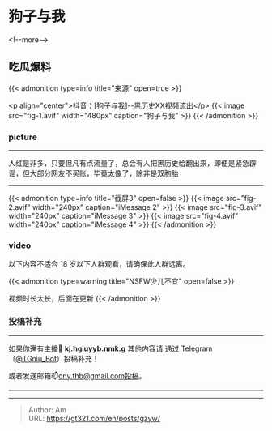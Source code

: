 # 狗子与我

&lt;!--more--&gt;

## 吃瓜爆料

{{&lt; admonition type=info title=&#34;来源&#34; open=true &gt;}}

&lt;p align=&#34;center&#34;&gt;抖音：[狗子与我]--黑历史XX视频流出&lt;/p&gt;
{{&lt; image src=&#34;fig-1.avif&#34; width=&#34;480px&#34; caption=&#34;狗子与我&#34; &gt;}}
{{&lt; /admonition &gt;}}
### picture
***
人红是非多，只要但凡有点流量了，总会有人把黑历史给翻出来，即便是紧急辟谣，但大部分网友不买账，毕竟太像了，除非是双胞胎
***

{{&lt; admonition type=info title=&#34;截屏3&#34; open=false &gt;}}
{{&lt; image src=&#34;fig-2.avif&#34; width=&#34;240px&#34; caption=&#34;iMessage 2&#34; &gt;}}
{{&lt; image src=&#34;fig-3.avif&#34; width=&#34;240px&#34; caption=&#34;iMessage 3&#34; &gt;}}
{{&lt; image src=&#34;fig-4.avif&#34; width=&#34;240px&#34; caption=&#34;iMessage 4&#34; &gt;}}
{{&lt; /admonition &gt;}}

### video
以下内容不适合 18 岁以下人群观看，请确保此人群远离。

{{&lt; admonition type=warning title=&#34;NSFW少儿不宜&#34; open=false &gt;}}

视频时长太长，后面在更新
{{&lt; /admonition &gt;}}

### 投稿补充
***
如果你還有主播🧐 **kj.hgiuyyb.nmk.g** 其他内容请
通过 Telegram（[@TGniu_Bot](https://t.me/TGniu_Bot)）投稿补充！


或者发送邮箱📫cny.thb@gmail.com投稿。

***

---

> Author: Am  
> URL: https://gt321.com/en/posts/gzyw/  


